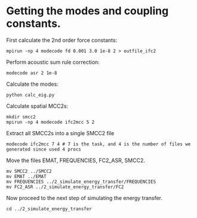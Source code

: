 # Getting the modes and coupling constants.

First calculate the 2nd order force constants:

    mpirun -np 4 modecode fd 0.001 3.0 1e-8 2 > outfile_ifc2

Perform acoustic sum rule correction:

    modecode asr 2 1e-8

Calculate the modes:

    python calc_eig.py

Calculate spatial MCC2s:

    mkdir smcc2
    mpirun -np 4 modecode ifc2mcc 5 2

Extract all SMCC2s into a single SMCC2 file

    modecode ifc2mcc 7 4 # 7 is the task, and 4 is the number of files we generated since used 4 procs

Move the files EMAT, FREQUENCIES, FC2_ASR, SMCC2.

    mv SMCC2 ../SMCC2
    mv EMAT ../EMAT
    mv FREQUENCIES ../2_simulate_energy_transfer/FREQUENCIES
    mv FC2_ASR ../2_simulate_energy_transfer/FC2

Now proceed to the next step of simulating the energy transfer.

    cd ../2_simulate_energy_transfer
